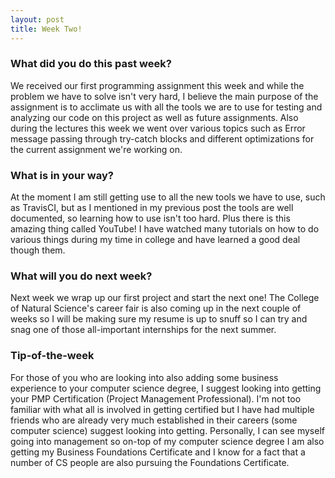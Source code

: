 ```yaml
---
layout: post
title: Week Two!
---
```


### What did you do this past week?
We received our first programming assignment this week and while the problem we have to solve isn't very hard, I believe the main purpose of the assignment is to acclimate us with all the tools we are to use for testing and analyzing our code on this project as well as future assignments. Also during the lectures this week we went over various topics such as Error message passing through try-catch blocks and different optimizations for the current assignment we're working on.

### What is in your way?
At the moment I am still getting use to all the new tools we have to use, such as TravisCI, but as I mentioned in my previous post the tools are well documented, so learning how to use isn't too hard. Plus there is this amazing thing called YouTube! I have watched many tutorials on how to do various things during my time in college and have learned a good deal though them.

### What will you do next week?
Next week we wrap up our first project and start the next one! The College of Natural Science's career fair is also coming up in the next couple of weeks so I will be making sure my resume is up to snuff so I can try and snag one of those all-important internships for the next summer.

### Tip-of-the-week
For those of you who are looking into also adding some business experience to your computer science degree, I suggest looking into getting your PMP Certification (Project Management Professional). I'm not too familiar with what all is involved in getting certified but I have had multiple friends who are already very much established in their careers (some computer science) suggest looking into getting. Personally, I can see myself going into management so on-top of my computer science degree I am also getting my Business Foundations Certificate and I know for a fact that a number of CS people are also pursuing the Foundations Certificate.
